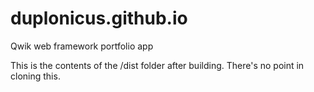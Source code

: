 # duplonicus.github.io
Qwik web framework portfolio app

This is the contents of the /dist folder after building. There's no point in cloning this. 

